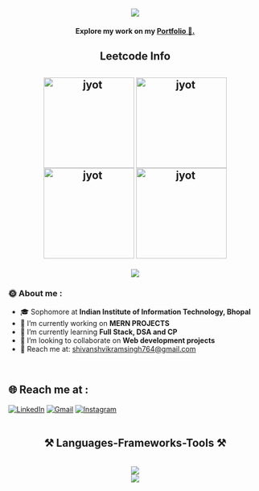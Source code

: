 <h1 align="center">
    <img src="https://readme-typing-svg.herokuapp.com/?font=Righteous&size=35&center=true&vCenter=true&width=500&height=70&duration=3000&lines=Hi+There!+👋;+I'm+Shivansh+Vikram+Singh!;" />
</h1>
<h4 align="center">Explore my work on my <a href="https://shivansh090.github.io/" target="_black">Portfolio 🌱.</a></h4>
    <h2 align="center">Leetcode Info<h2>

  
<p align="center">
  <a href="https://leetcode.com/shivansh_vikram_singh/" target="_blank"><img align="center" src="https://leetcode.com/static/images/badges/2024/gif/2024-03.gif" alt="jyot" height="180" width="180" /></a>
  <a href="https://leetcode.com/shivansh_vikram_singh/" target="_blank"><img align="center" src="https://leetcode.com/static/images/badges/2024/gif/2024-04.gif" alt="jyot" height="180" width="180" /></a>
  <a href="https://leetcode.com/shivansh_vikram_singh/" target="_blank"><img align="center" src="https://assets.leetcode.com/static_assets/marketing/2024-50.gif" alt="jyot" height="180" width="180" /></a>
  <a href="https://leetcode.com/shivansh_vikram_singh/" target="_blank"><img align="center" src="https://assets.leetcode.com/static_assets/marketing/2024-100.gif" alt="jyot" height="180" width="180" /></a>
</p>
<p align="center">
  <img  align=top flex-grow=1 src="https://leetcard.jacoblin.cool/shivansh_vikram_singh?theme=dark&font=Nunito&ext=heatmap" />  
</p>

### 🌞 About me :
 - 🎓 Sophomore at **Indian Institute of Information Technology, Bhopal**
 - 🔭 I’m currently working on **MERN PROJECTS**
 - 🌱 I’m currently learning **Full Stack, DSA and CP**
 - 🤝 I’m looking to collaborate on **Web development projects**
 - 📧 Reach me at: shivanshvikramsingh764@gmail.com
 <br>
 
## 🌐 Reach me at :
[![LinkedIn](https://img.shields.io/badge/LinkedIn-%230077B5.svg?logo=linkedin&logoColor=white)](https://www.linkedin.com/in/ShivanshVikramSingh/) 
[![Gmail](https://img.shields.io/badge/Gmail-%230077B5.svg?logo=Gmail&logoColor=white)](mailto:shivanshvikramsingh764@gmail.com) 
[![Instagram](https://img.shields.io/badge/Instagram-%23E4405F.svg?logo=Instagram&logoColor=white)](https://instagram.com/shivansh_v.singh) 
<br><br>

 
<h2 align="center">⚒️ Languages-Frameworks-Tools ⚒️</h2>
<br/>
<div align="center">
    <img src="https://skillicons.dev/icons?i=react,bootstrap,html,javascript,css" />
  <br/>
    <img src="https://skillicons.dev/icons?i=github,figma,git,nodejs,python,mongodb,c,java,mysql,vscode" /><br>
</div>


<br/>
